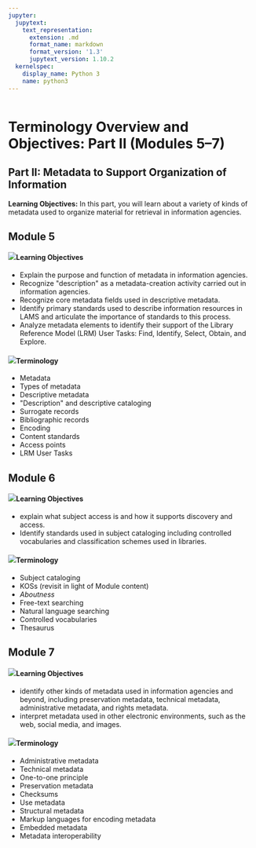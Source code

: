 ```yaml
---
jupyter:
  jupytext:
    text_representation:
      extension: .md
      format_name: markdown
      format_version: '1.3'
      jupytext_version: 1.10.2
  kernelspec:
    display_name: Python 3
    name: python3
---
```


```python id="8BBi_KoK3f7P"

```

<!-- #region id="iiIAQ5vD4zdv" -->
# Terminology Overview and Objectives: Part II (Modules 5–7)

## Part II: Metadata to Support Organization of Information

**Learning Objectives:** In this part, you will learn about a variety of kinds of metadata used to organize material for retrieval in information agencies.

**Module 5**
------------

#### **![](https://missouri.instructure.com/courses/49361/files/8633242/download)Learning Objectives**

*   Explain the purpose and function of metadata in information agencies.
*   Recognize "description" as a metadata-creation activity carried out in information agencies.
*   Recognize core metadata fields used in descriptive metadata.
*   Identify primary standards used to describe information resources in LAMS and articulate the importance of standards to this process.
*   Analyze metadata elements to identify their support of the Library Reference Model (LRM) User Tasks: Find, Identify, Select, Obtain, and Explore.

#### **![](https://missouri.instructure.com/courses/49361/files/8633243/download)Terminology**

*   Metadata
*   Types of metadata
*   Descriptive metadata
*   "Description" and descriptive cataloging
*   Surrogate records
*   Bibliographic records
*   Encoding
*   Content standards
*   Access points
*   LRM User Tasks

**Module 6**
------------

#### **![](https://missouri.instructure.com/courses/49361/files/8633242/download)Learning Objectives**

*   explain what subject access is and how it supports discovery and access.
*   Identify standards used in subject cataloging including controlled vocabularies and classification schemes used in libraries.

#### **![](https://missouri.instructure.com/courses/49361/files/8633243/download)Terminology**

*   Subject cataloging
*   KOSs (revisit in light of Module content)
*   _Aboutness_
*   Free-text searching
*   Natural language searching
*   Controlled vocabularies
*   Thesaurus

**Module 7**
------------

#### **![](https://missouri.instructure.com/courses/49361/files/8633242/download)Learning Objectives**

*   identify other kinds of metadata used in information agencies and beyond, including preservation metadata, technical metadata, administrative metadata, and rights metadata.
*   interpret metadata used in other electronic environments, such as the web, social media, and images.

#### **![](https://missouri.instructure.com/courses/49361/files/8633243/download)Terminology**

*   Administrative metadata
*   Technical metadata
*   One-to-one principle
*   Preservation metadata
*   Checksums
*   Use metadata
*   Structural metadata
*   Markup languages for encoding metadata
*   Embedded metadata
*   Metadata interoperability
<!-- #endregion -->
